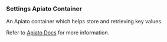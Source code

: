 ### Settings Apiato Container

An Apiato container which helps store and retrieving key values

Refer to [Apiato Docs](http://docs.apiato.io) for more information.